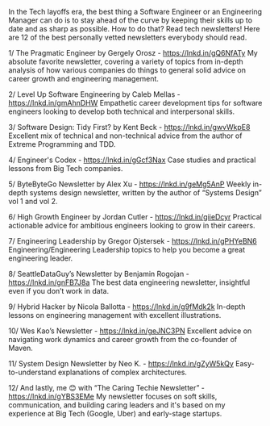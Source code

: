 In the Tech layoffs era, the best thing a Software Engineer or an Engineering Manager can do is to stay ahead of the curve by keeping their skills up to date and as sharp as possible. How to do that? Read tech newsletters! Here are 12 of the best personally vetted newsletters everybody should read.

1/ The Pragmatic Engineer by Gergely Orosz - https://lnkd.in/gQ6NfATy
My absolute favorite newsletter, covering a variety of topics from in-depth analysis of how various companies do things to general solid advice on career growth and engineering management.

2/ Level Up Software Engineering by Caleb Mellas - https://lnkd.in/gmAhnDHW
Empathetic career development tips for software engineers looking to develop both technical and interpersonal skills.

3/ Software Design: Tidy First? by Kent Beck - https://lnkd.in/gwvWkpE8
Excellent mix of technical and non-technical advice from the author of Extreme Programming and TDD. 

4/ Engineer's Codex - https://lnkd.in/gGcf3Nax
Case studies and practical lessons from Big Tech companies.

5/ ByteByteGo Newsletter by Alex Xu - https://lnkd.in/geMg5AnP
Weekly in-depth systems design newsletter, written by the author of “Systems Design” vol 1 and vol 2.

6/ High Growth Engineer by Jordan Cutler - https://lnkd.in/giieDcyr
Practical actionable advice for ambitious engineers looking to grow in their careers.

7/ Engineering Leadership by Gregor Ojstersek - https://lnkd.in/gPHYeBN6
Engineering/Engineering Leadership topics to help you become a great engineering leader.

8/ SeattleDataGuy’s Newsletter by Benjamin Rogojan - https://lnkd.in/gnFB7J8a
The best data engineering newsletter, insightful even if you don’t work in data.

9/ Hybrid Hacker by Nicola Ballotta - https://lnkd.in/g9fMdk2k
In-depth lessons on engineering management with excellent illustrations.

10/ Wes Kao’s Newsletter - https://lnkd.in/geJNC3PN
Excellent advice on navigating work dynamics and career growth from the co-founder of Maven.

11/ System Design Newsletter by Neo K. - https://lnkd.in/gZyW5kQy
Easy-to-understand explanations of complex architectures.

12/ And lastly, me 😊 with “The Caring Techie Newsletter” - https://lnkd.in/gYBS3EMe
My newsletter focuses on soft skills, communication, and building caring leaders and it's based on my experience at Big Tech (Google, Uber) and early-stage startups.
